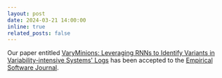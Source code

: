 ```yaml
---
layout: post
date: 2024-03-21 14:00:00
inline: true
related_posts: false
---
```


Our paper entitled [VaryMinions: Leveraging RNNs to Identify Variants in Variability-intensive Systems' Logs](https://researchportal.unamur.be/en/publications/varyminions-leveraging-rnns-to-identify-variants-in-variability-i) has been accepted to the [Empirical Software Journal](https://link.springer.com/journal/10664).
